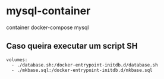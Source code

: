 # mysql-container 
container docker-compose mysql

## Caso queira executar um script SH

    volumes:
      - ./database.sh:/docker-entrypoint-initdb.d/database.sh
      - ./mkbase.sql:/docker-entrypoint-initdb.d/mkbase.sql
